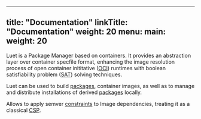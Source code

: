 
---
title: "Documentation"
linkTitle: "Documentation"
weight: 20
menu:
  main:
    weight: 20
---

Luet is a Package Manager based on containers. It provides an abstraction layer over container specfile format, enhancing the image resolution process of open container inititative ([OCI](https://en.wikipedia.org/wiki/Open_Container_Initiative)) runtimes with boolean satisfiability problem ([SAT](https://en.wikipedia.org/wiki/Boolean_satisfiability_problem)) solving techniques.

Luet can be used to build [packages](/docs/docs/concepts/packages/), container images, as well as to manage and distribute installations of derived [packages](/docs/docs/concepts/packages/) locally.

Allows to apply semver [constraints](/docs/docs/concepts/constraints/) to Image dependencies, treating it as a classical [CSP](https://en.wikipedia.org/wiki/Constraint_satisfaction_problem).


